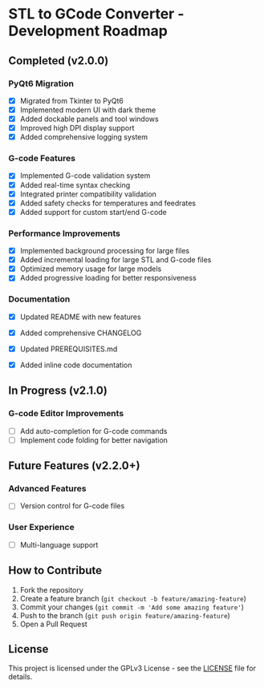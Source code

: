 # STL to GCode Converter - Development Roadmap

## Completed (v2.0.0)

### PyQt6 Migration

- [x] Migrated from Tkinter to PyQt6
- [x] Implemented modern UI with dark theme
- [x] Added dockable panels and tool windows
- [x] Improved high DPI display support
- [x] Added comprehensive logging system

### G-code Features

- [x] Implemented G-code validation system
- [x] Added real-time syntax checking
- [x] Integrated printer compatibility validation
- [x] Added safety checks for temperatures and feedrates
- [x] Added support for custom start/end G-code

### Performance Improvements

- [x] Implemented background processing for large files
- [x] Added incremental loading for large STL and G-code files
- [x] Optimized memory usage for large models
- [x] Added progressive loading for better responsiveness

### Documentation

- [x] Updated README with new features
- [x] Added comprehensive CHANGELOG
- [x] Updated PREREQUISITES.md
- [x] Added inline code documentation


## In Progress (v2.1.0)

### G-code Editor Improvements

- [ ] Add auto-completion for G-code commands
- [ ] Implement code folding for better navigation

## Future Features (v2.2.0+)

### Advanced Features

- [ ] Version control for G-code files

### User Experience

- [ ] Multi-language support

## How to Contribute

1. Fork the repository
2. Create a feature branch (`git checkout -b feature/amazing-feature`)
3. Commit your changes (`git commit -m 'Add some amazing feature'`)
4. Push to the branch (`git push origin feature/amazing-feature`)
5. Open a Pull Request


## License

This project is licensed under the GPLv3 License - see the [LICENSE](LICENSE) file for details.
